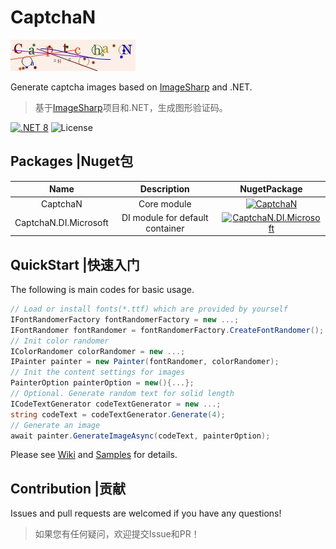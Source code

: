 # CaptchaN

[DotNetUrl]: https://dotnet.microsoft.com/download
[ImageSharpUrl]: https://github.com/SixLabors/ImageSharp
[CaptchaN-SvgUrl]: https://img.shields.io/nuget/v/CaptchaN.svg
[CaptchaN-NugetUrl]: https://www.nuget.org/packages/CaptchaN
[CaptchaN-DI-Microsoft-SvgUrl]: https://img.shields.io/nuget/v/CaptchaN.DI.Microsoft.svg
[CaptchaN-DI-Microsoft-NugetUrl]: https://www.nuget.org/packages/CaptchaN.DI.Microsoft

![Image Demo](https://raw.githubusercontent.com/LeaFrock/CaptchaN/main/Images/name.jpeg)

Generate captcha images based on [ImageSharp][ImageSharpUrl] and .NET.
>基于[ImageSharp][ImageSharpUrl]项目和.NET，生成图形验证码。

[![.NET 8](https://img.shields.io/badge/.NET-8-brightgreen)][DotNetUrl]
![License](https://img.shields.io/badge/License-MIT-green)

## Packages |Nuget包

|         Name          |           Description           |                                       NugetPackage                                       |
| :-------------------: | :-----------------------------: | :--------------------------------------------------------------------------------------: |
|       CaptchaN        |           Core module           |                    [![CaptchaN][CaptchaN-SvgUrl]][CaptchaN-NugetUrl]                     |
| CaptchaN.DI.Microsoft | DI module for default container | [![CaptchaN.DI.Microsoft][CaptchaN-DI-Microsoft-SvgUrl]][CaptchaN-DI-Microsoft-NugetUrl] |

## QuickStart |快速入门

The following is main codes for basic usage.

``` C#
// Load or install fonts(*.ttf) which are provided by yourself
IFontRandomerFactory fontRandomerFactory = new ...;
IFontRandomer fontRandomer = fontRandomerFactory.CreateFontRandomer();
// Init color randomer
IColorRandomer colorRandomer = new ...;
IPainter painter = new Painter(fontRandomer, colorRandomer);
// Init the content settings for images
PainterOption painterOption = new(){...};
// Optional. Generate random text for solid length
ICodeTextGenerator codeTextGenerator = new ...;
string codeText = codeTextGenerator.Generate(4);
// Generate an image
await painter.GenerateImageAsync(codeText, painterOption);
```

Please see [Wiki](https://github.com/LeaFrock/CaptchaN/wiki) and [Samples](https://github.com/LeaFrock/CaptchaN/tree/main/Samples) for details.

## Contribution |贡献

Issues and pull requests are welcomed if you have any questions!
>如果您有任何疑问，欢迎提交Issue和PR！
